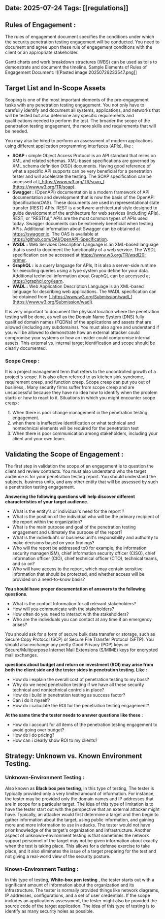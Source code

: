 Date: 2025-07-24
Tags: [[regulations]]
---
## Rules of Engagement : 
The rules of engagement document specifies the conditions under which the security penetration testing engagement will be conducted. You need to document and agree upon these rule of engagement conditions with the client or an appropriate stakeholder. 

Gantt charts and work breakdown structures (WBS) can be used as tolls to demonstrate and document the timeline.
Sample Elements of Rules of Engagement Document: ![[Pasted image 20250726233547.png]]

## Target List and In-Scope Assets
Scoping is one of the most important elements of the pre-engagement tasks with any penetration testing engagement. You not only have to carefully identify and document all systems, applications, and networks that will be tested but also determine any specific requirements and qualifications needed to perform the test. The broader the scope of the penetration testing engagement, the more skills and requirements that will be needed. 

You may also be hired to perform an assessment of modern applications using different application programming interfaces (APIs), like : 

- **SOAP :** simple Object Access Protocol is an API standard that relies on XML and related schemas. XML-based specifications are governed by XML schema definition (XSD) documents. Having good reference of what a specific API supports can be very beneficial for a penetration tester and will accelerate the testing. The SOAP specification can be accessed at [_https://www.w3.org/TR/soap_](https://www.w3.org/TR/soap).
- **Swagger :** (OpenAPI) documentation is a modern framework of API documentation and development that is now the basis of the OpenAPI Specification(OAS). These documents are used in representational state transfer (REST) APIs. REST is a software architectural style designed to guide development of the architecture for web services (including APIs). REST, or "RESTful," APIs are the most common types of APIs used today. Swagger documents can be extremely beneficial when testing APIs. Additional information about Swagger can be obtained at https://swagger.io. The OAS is available at https://github.com/OAI/OpenAPI-Specification. 
- **WSDL :** Web Services Description Language is an XML-based language that is used to document the functionality of a web service. The WSDL specification can be accessed at https://www.w3.org/TR/wsdl20-primer.
- **GraphQL :** is a query language for APIs, It is also a server-side runtime for executing queries using a type system you define for your data. Additional technical information about GraphQL can be accessed at https://graphql.org/learn.
- **WADL :** Web Application Description Language is an XML-based language for describing web applications. The WADL specification can be obtained from [_https://www.w3.org/Submission/wadl_](https://www.w3.org/Submission/wadl).


It is very important to document the physical location where the penetration testing will be done, as well as the Domain Name System (DNS) fully qualified domain names (FQDNs) of the applications and assets that are allowed (including any subdomains). You must also agree and understand if you will be allowed to demonstrate how an external attacker could compromise your systems or how an insider could compromise internal  assets. This external vs. internal target identification and scope should be clearly documented. 

### Scope Creep : 
It is a project management term that refers to the uncontrolled growth of a project's scope. It is also often referred to as kitchen sink syndrome, requirement creep, and function creep. Scope creep can put you out of business,. Many security firms suffer from scope creep and are unsuccessful because they have no idea how to identify when the problem starts or how to react to it. 
Situations in which you might encounter scope creep :
1. When there is poor change management in the penetration testing engagement. 
2. when there is ineffective identification or what technical and nontechnical elements will be required for the penetration test 
3. When there is poor communication among stakeholders, including your client and your own team. 

## Validating the Scope of Engagement : 
The first step in validation the scope of an engagement is to question the client and review contracts. You must also understand who the target audience is for your penetration testing report. You should understand the subjects, business units, and any other entity that will be assessed by such a penetration testing engagement. 

**Answering the following questions will help discover different characteristics of your target audience.** 
- What is the entity's or individual's need for the report ?
- What is the position of the individual who will be the primary recipient of the report within the organization?
- What is the main purpose and goal of the penetration testing engagement and ultimately the purpose of the report?
- What is the individual's or business unit's responsibility and authority to make decisions based on your findings?
- Who will the report be addressed to0 for example, the information security manager(ISM), chief information security officer (CISO), chief information officer (CIO), chief technical officer (CTO), technical teams, and so on?
- Who will have access to the report, which may contain sensitive information that should be protected, and whether access will be provided on a need-to-know basis?

**You should have proper documentation of answers to the following questions.**
- What is the contact Information for all relevant stakeholders?
- How will you communicate with the stakeholders?
- How often do you need to interact with the stakeholders?
- Who are the individuals you can contact at any time if an emergency arises?

You should ask for a form of secure bulk data transfer or storage, such as Secure Copy Protocol (SCP) or Secure File Transfer Protocol (SFTP). You should also exchange any pretty Good Privacy (PGP) keys or Secure/Multipurpose Internet Mail Extensions (S/MIME) keys for encrypted mail exchanges. 

**questions about budget and return on investment (ROI) may arise from both the client side and the tester sides in penetration testing.  Like :** 
- How do i explain the overall cost of penetration testing to my boss?
- Why do we need penetration testing if we have all these security technical and nontechnical controls in place?
- How do i build in penetration testing as success factor?
- Can i do it myself?
- How do i calculate the ROI for the penetration testing engagement?

**At the same time the tester needs to answer questions like these :**
- How do i account for all items of the penetration testing engagement to avoid going over budget?
- How do i do pricing?
- How can i clearly show ROI to my clients?

## Strategy: Unknown vs. Known Environment Testing. 

### Unknown-Environment Testing : 
 Also known as **Black box pen testing**, In this type  of testing, The tester is typically provided only a very limited amount of information. For instance, the tester may be provided only the domain names and IP addresses that are in scope for a particular target. The idea of this type of limitation is to have the tester start out with the perspective that an external attacker might have. Typically, an attacker would first determine a target and then begin to gather information about the target, using public information, and gaining more and more information to use in attacks. 
 The tester would not have prior knowledge of the target's organization and infrastructure. Another aspect of unknown-environment testing is that sometimes the network support personnel of the target may not be given information about exactly when the test is taking place. This allows for a defense exercise to take place, and it also eliminates the issue of a target preparing for the test and not giving a real-world view of the security posture.

### Known-Environment Testing :
In this type of testing, **White-box pen testing** , the tester starts out with a significant amount of information about the organization and its infrastructure. The tester is normally provided things like network diagrams, IP addresses, configurations, and a set of user credentials. If the scope includes an applications assessment, the tester might also be provided the source code of the target application. The idea of this type of testing is to identify as many security holes as possible. 